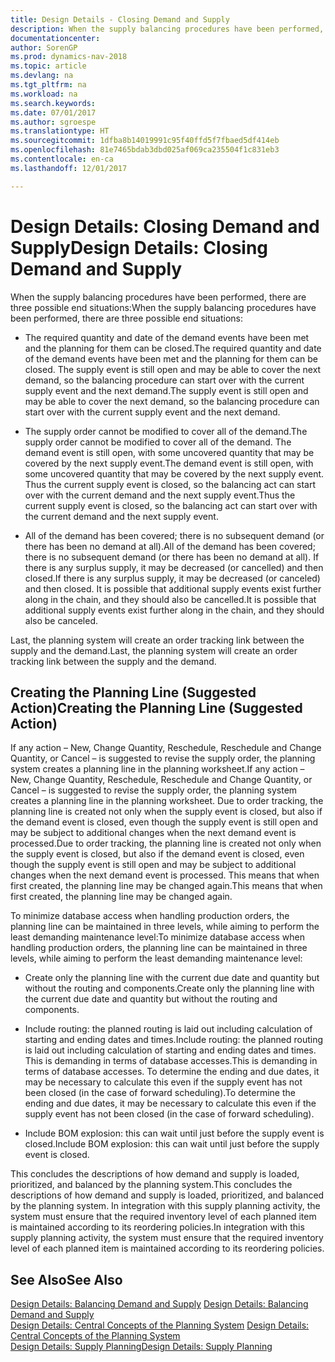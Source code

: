 ```yaml
---
title: Design Details - Closing Demand and Supply
description: When the supply balancing procedures have been performed, there are three possible end situations.
documentationcenter: 
author: SorenGP
ms.prod: dynamics-nav-2018
ms.topic: article
ms.devlang: na
ms.tgt_pltfrm: na
ms.workload: na
ms.search.keywords: 
ms.date: 07/01/2017
ms.author: sgroespe
ms.translationtype: HT
ms.sourcegitcommit: 1dfba8b14019991c95f40ffd5f7fbaed5df414eb
ms.openlocfilehash: 81e7465bdab3dbd025af069ca235504f1c831eb3
ms.contentlocale: en-ca
ms.lasthandoff: 12/01/2017

---
```

# <a name="design-details-closing-demand-and-supply"></a><span data-ttu-id="8aee9-103">Design Details: Closing Demand and Supply</span><span class="sxs-lookup"><span data-stu-id="8aee9-103">Design Details: Closing Demand and Supply</span></span>
<span data-ttu-id="8aee9-104">When the supply balancing procedures have been performed, there are three possible end situations:</span><span class="sxs-lookup"><span data-stu-id="8aee9-104">When the supply balancing procedures have been performed, there are three possible end situations:</span></span>  

-   <span data-ttu-id="8aee9-105">The required quantity and date of the demand events have been met and the planning for them can be closed.</span><span class="sxs-lookup"><span data-stu-id="8aee9-105">The required quantity and date of the demand events have been met and the planning for them can be closed.</span></span> <span data-ttu-id="8aee9-106">The supply event is still open and may be able to cover the next demand, so the balancing procedure can start over with the current supply event and the next demand.</span><span class="sxs-lookup"><span data-stu-id="8aee9-106">The supply event is still open and may be able to cover the next demand, so the balancing procedure can start over with the current supply event and the next demand.</span></span>  

-   <span data-ttu-id="8aee9-107">The supply order cannot be modified to cover all of the demand.</span><span class="sxs-lookup"><span data-stu-id="8aee9-107">The supply order cannot be modified to cover all of the demand.</span></span> <span data-ttu-id="8aee9-108">The demand event is still open, with some uncovered quantity that may be covered by the next supply event.</span><span class="sxs-lookup"><span data-stu-id="8aee9-108">The demand event is still open, with some uncovered quantity that may be covered by the next supply event.</span></span> <span data-ttu-id="8aee9-109">Thus the current supply event is closed, so the balancing act can start over with the current demand and the next supply event.</span><span class="sxs-lookup"><span data-stu-id="8aee9-109">Thus the current supply event is closed, so the balancing act can start over with the current demand and the next supply event.</span></span>  

-   <span data-ttu-id="8aee9-110">All of the demand has been covered; there is no subsequent demand (or there has been no demand at all).</span><span class="sxs-lookup"><span data-stu-id="8aee9-110">All of the demand has been covered; there is no subsequent demand (or there has been no demand at all).</span></span> <span data-ttu-id="8aee9-111">If there is any surplus supply, it may be decreased (or cancelled) and then closed.</span><span class="sxs-lookup"><span data-stu-id="8aee9-111">If there is any surplus supply, it may be decreased (or canceled) and then closed.</span></span> <span data-ttu-id="8aee9-112">It is possible that additional supply events exist further along in the chain, and they should also be cancelled.</span><span class="sxs-lookup"><span data-stu-id="8aee9-112">It is possible that additional supply events exist further along in the chain, and they should also be canceled.</span></span>  

 <span data-ttu-id="8aee9-113">Last, the planning system will create an order tracking link between the supply and the demand.</span><span class="sxs-lookup"><span data-stu-id="8aee9-113">Last, the planning system will create an order tracking link between the supply and the demand.</span></span>  

## <a name="creating-the-planning-line-suggested-action"></a><span data-ttu-id="8aee9-114">Creating the Planning Line (Suggested Action)</span><span class="sxs-lookup"><span data-stu-id="8aee9-114">Creating the Planning Line (Suggested Action)</span></span>  
 <span data-ttu-id="8aee9-115">If any action – New, Change Quantity, Reschedule, Reschedule and Change Quantity, or Cancel – is suggested to revise the supply order, the planning system creates a planning line in the planning worksheet.</span><span class="sxs-lookup"><span data-stu-id="8aee9-115">If any action – New, Change Quantity, Reschedule, Reschedule and Change Quantity, or Cancel – is suggested to revise the supply order, the planning system creates a planning line in the planning worksheet.</span></span> <span data-ttu-id="8aee9-116">Due to order tracking, the planning line is created not only when the supply event is closed, but also if the demand event is closed, even though the supply event is still open and may be subject to additional changes when the next demand event is processed.</span><span class="sxs-lookup"><span data-stu-id="8aee9-116">Due to order tracking, the planning line is created not only when the supply event is closed, but also if the demand event is closed, even though the supply event is still open and may be subject to additional changes when the next demand event is processed.</span></span> <span data-ttu-id="8aee9-117">This means that when first created, the planning line may be changed again.</span><span class="sxs-lookup"><span data-stu-id="8aee9-117">This means that when first created, the planning line may be changed again.</span></span>  

 <span data-ttu-id="8aee9-118">To minimize database access when handling production orders, the planning line can be maintained in three levels, while aiming to perform the least demanding maintenance level:</span><span class="sxs-lookup"><span data-stu-id="8aee9-118">To minimize database access when handling production orders, the planning line can be maintained in three levels, while aiming to perform the least demanding maintenance level:</span></span>  

-   <span data-ttu-id="8aee9-119">Create only the planning line with the current due date and quantity but without the routing and components.</span><span class="sxs-lookup"><span data-stu-id="8aee9-119">Create only the planning line with the current due date and quantity but without the routing and components.</span></span>  

-   <span data-ttu-id="8aee9-120">Include routing: the planned routing is laid out including calculation of starting and ending dates and times.</span><span class="sxs-lookup"><span data-stu-id="8aee9-120">Include routing: the planned routing is laid out including calculation of starting and ending dates and times.</span></span> <span data-ttu-id="8aee9-121">This is demanding in terms of database accesses.</span><span class="sxs-lookup"><span data-stu-id="8aee9-121">This is demanding in terms of database accesses.</span></span> <span data-ttu-id="8aee9-122">To determine the ending and due dates, it may be necessary to calculate this even if the supply event has not been closed (in the case of forward scheduling).</span><span class="sxs-lookup"><span data-stu-id="8aee9-122">To determine the ending and due dates, it may be necessary to calculate this even if the supply event has not been closed (in the case of forward scheduling).</span></span>  

-   <span data-ttu-id="8aee9-123">Include BOM explosion: this can wait until just before the supply event is closed.</span><span class="sxs-lookup"><span data-stu-id="8aee9-123">Include BOM explosion: this can wait until just before the supply event is closed.</span></span>  

 <span data-ttu-id="8aee9-124">This concludes the descriptions of how demand and supply is loaded, prioritized, and balanced by the planning system.</span><span class="sxs-lookup"><span data-stu-id="8aee9-124">This concludes the descriptions of how demand and supply is loaded, prioritized, and balanced by the planning system.</span></span> <span data-ttu-id="8aee9-125">In integration with this supply planning activity, the system must ensure that the required inventory level of each planned item is maintained according to its reordering policies.</span><span class="sxs-lookup"><span data-stu-id="8aee9-125">In integration with this supply planning activity, the system must ensure that the required inventory level of each planned item is maintained according to its reordering policies.</span></span>  

## <a name="see-also"></a><span data-ttu-id="8aee9-126">See Also</span><span class="sxs-lookup"><span data-stu-id="8aee9-126">See Also</span></span>  
 <span data-ttu-id="8aee9-127">[Design Details: Balancing Demand and Supply](design-details-balancing-demand-and-supply.md) </span><span class="sxs-lookup"><span data-stu-id="8aee9-127">[Design Details: Balancing Demand and Supply](design-details-balancing-demand-and-supply.md) </span></span>  
 <span data-ttu-id="8aee9-128">[Design Details: Central Concepts of the Planning System](design-details-central-concepts-of-the-planning-system.md) </span><span class="sxs-lookup"><span data-stu-id="8aee9-128">[Design Details: Central Concepts of the Planning System](design-details-central-concepts-of-the-planning-system.md) </span></span>  
 [<span data-ttu-id="8aee9-129">Design Details: Supply Planning</span><span class="sxs-lookup"><span data-stu-id="8aee9-129">Design Details: Supply Planning</span></span>](design-details-supply-planning.md)

